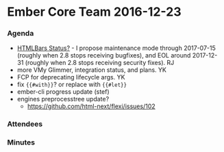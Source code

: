 # Ember Core Team 2016-12-23

### Agenda

- [HTMLBars Status?](https://github.com/tildeio/htmlbars/issues/473) - I propose maintenance mode through 2017-07-15 (roughly when 2.8 stops receiving bugfixes), and EOL around 2017-12-31 (roughly when 2.8 stops receiving security fixes). RJ
- more VMy Glimmer, integration status, and plans. YK
- FCP for deprecating lifecycle args. YK
- fix `{{#with}}`? or replace with `{{#let}}`
- ember-cli progress update (stef)
- engines preprocesstree update?
  - https://github.com/html-next/flexi/issues/102

### Attendees

### Minutes
